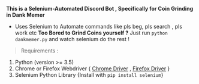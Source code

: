 **This is a Selenium-Automated Discord Bot , Specifically for Coin Grinding in Dank Memer**
* Uses Selenium to Automate commands like pls beg, pls search , pls work etc 
  **Too Bored to Grind Coins yourself ?** Just run `python dankmemer.py` and watch selenium do the rest !
>Requirements :
1. Python (version >= 3.5)
2. Chrome or Firefox Webdriver { [Chrome Driver](https://chromedriver.chromium.org/downloads) , [Firefox Driver](https://github.com/mozilla/geckodriver/releases) }
3. Selenium Python Library {Install with `pip install selenium`}


